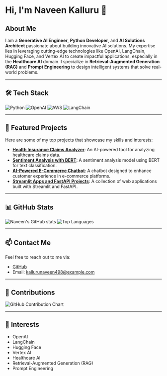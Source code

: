 # Hi, I'm Naveen Kalluru 👋

## About Me
I am a **Generative AI Engineer**, **Python Developer**, and **AI Solutions Architect** passionate about building innovative AI solutions. My expertise lies in leveraging cutting-edge technologies like OpenAI, LangChain, Hugging Face, and Vertex AI to create impactful applications, especially in the **Healthcare AI** domain. I specialize in **Retrieval-Augmented Generation (RAG)** and **Prompt Engineering** to design intelligent systems that solve real-world problems.

---

## 🛠️ Tech Stack
![Python](https://img.shields.io/badge/Python-3776AB?style=for-the-badge&logo=python&logoColor=white)
![OpenAI](https://img.shields.io/badge/OpenAI-412991?style=for-the-badge&logo=openai&logoColor=white)
![AWS](https://img.shields.io/badge/AWS-232F3E?style=for-the-badge&logo=amazon-aws&logoColor=white)
![LangChain](https://img.shields.io/badge/LangChain-FF5733?style=for-the-badge&logo=langchain&logoColor=white)

---

## 🌟 Featured Projects
Here are some of my top projects that showcase my skills and interests:
- **[Health Insurance Claims Analyzer](https://github.com/your-repo-link)**: An AI-powered tool for analyzing healthcare claims data.
- **[Sentiment Analysis with BERT](https://github.com/your-repo-link)**: A sentiment analysis model using BERT for text classification.
- **[AI-Powered E-Commerce Chatbot](https://github.com/your-repo-link)**: A chatbot designed to enhance customer experience in e-commerce platforms.
- **[Streamlit Apps and FastAPI Projects](https://github.com/your-repo-link)**: A collection of web applications built with Streamlit and FastAPI.

---

## 📊 GitHub Stats
![Naveen's GitHub stats](https://github-readme-stats.vercel.app/api?username=kalluru498&show_icons=true&theme=radical)
![Top Languages](https://github-readme-stats.vercel.app/api/top-langs/?username=kalluru498&layout=compact&theme=radical)

---

## 📫 Contact Me
Feel free to reach out to me via:
- [GitHub](https://github.com/kalluru498)
- Email: kallurunaveen498@example.com

---

## 🤝 Contributions
![GitHub Contribution Chart](https://github-profile-summary-cards.vercel.app/api/cards/profile-details?username=naveenkalluru&theme=radical)

---

## 🎯 Interests
- OpenAI
- LangChain
- Hugging Face
- Vertex AI
- Healthcare AI
- Retrieval-Augmented Generation (RAG)
- Prompt Engineering
